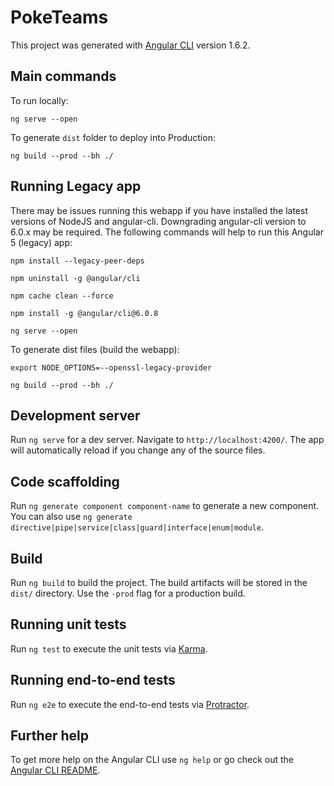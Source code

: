 # PokeTeams

This project was generated with [Angular CLI](https://github.com/angular/angular-cli) version 1.6.2.

## Main commands

To run locally:

 `ng serve --open`

To generate `dist` folder to deploy into Production:

 `ng build --prod --bh ./`

## Running Legacy app

There may be issues running this webapp if you have installed the latest versions of NodeJS and angular-cli. Downgrading angular-cli version to 6.0.x may be required. The following commands will help to run this Angular 5 (legacy) app:

 `npm install --legacy-peer-deps`

 `npm uninstall -g @angular/cli`

 `npm cache clean --force`

 `npm install -g @angular/cli@6.0.8`

 `ng serve --open`

To generate dist files (build the webapp):

 `export NODE_OPTIONS=--openssl-legacy-provider`

 `ng build --prod --bh ./`

## Development server

Run `ng serve` for a dev server. Navigate to `http://localhost:4200/`. The app will automatically reload if you change any of the source files.

## Code scaffolding

Run `ng generate component component-name` to generate a new component. You can also use `ng generate directive|pipe|service|class|guard|interface|enum|module`.

## Build

Run `ng build` to build the project. The build artifacts will be stored in the `dist/` directory. Use the `-prod` flag for a production build.

## Running unit tests

Run `ng test` to execute the unit tests via [Karma](https://karma-runner.github.io).

## Running end-to-end tests

Run `ng e2e` to execute the end-to-end tests via [Protractor](http://www.protractortest.org/).

## Further help

To get more help on the Angular CLI use `ng help` or go check out the [Angular CLI README](https://github.com/angular/angular-cli/blob/master/README.md).
